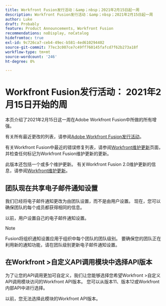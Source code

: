 ```yaml
---
title: Workfront Fusion发行活动：&amp；nbsp；2021年2月15日起一周
description: Workfront Fusion发行活动：&amp；nbsp；2021年2月15日起一周
author: Luke
draft: Probably
feature: Product Announcements, Workfront Fusion
recommendations: noDisplay, noCatalog
hidefromtoc: true
exl-id: 9c726ca7-ceb4-49ec-b581-4ed610294402
source-git-commit: 77ec3c007ce7c49ff760145fafcd7f62b273a18f
workflow-type: tm+mt
source-wordcount: '246'
ht-degree: 0%

---
```


# Workfront Fusion发行活动： 2021年2月15日开始的周

本页介绍了2021年2月15日这一周在Adobe Workfront Fusion中所做的所有增强。

有关所有最近更改的列表，请参阅[Adobe Workfront Fusion发行活动](/help/workfront-fusion/fusion-product-releases/fusion-release-activity.md)。

有关Workfront Fusion中最近的错误修复列表，请参阅[Workfront维护更新](https://experienceleague.adobe.com/docs/workfront-known-issues/releases/current-updates.html)页面，并检查任何标记为Workfront Fusion维护更新的更新。

此版本还包括一个或多个维护更新。 有关Workfront Fusion 2.0维护更新的信息，请参阅[Workfront维护更新](https://experienceleague.adobe.com/docs/workfront-known-issues/releases/current-updates.html)。

## 团队现在共享电子邮件通知设置

我们已经将电子邮件通知更改为由团队设置，而不是由用户设置。 现在，您可以确保团队的每个成员都获得相同的信息。

以前，用户设置自己的电子邮件通知设置。

>[!NOTE]
>
>Fusion将组织通知设置应用于组织中每个团队的团队级别。 要确保您的团队正在利用新的通知功能，请在团队级别更新电子邮件通知设置。

## 在Workfront >自定义API调用模块中选择API版本

为了让您的API调用更加可自定义，我们让您能够选择您希望Workfront >自定义API调用模块访问的Workfront API版本。 您可以从版本11、版本12或Workfront内部API中进行选择。

以前，您无法选择此模块的Workfront API版本。
